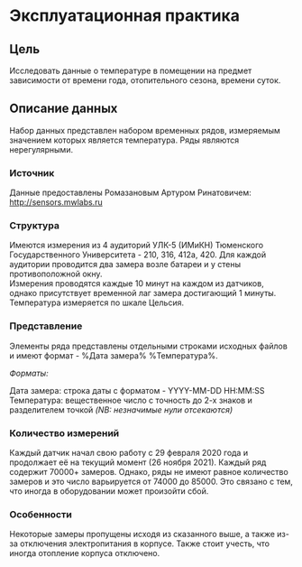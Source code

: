 # Эксплуатационная практика

## Цель
Исследовать данные о температуре в помещении на предмет зависимости от времени года,
отопительного сезона, времени суток.

## Описание данных

Набор данных представлен набором временных рядов, измеряемым значением которых является температура. 
Ряды являются нерегулярными. 

### Источник

Данные предоставлены Ромазановым Артуром Ринатовичем:  
http://sensors.mwlabs.ru

### Структура

Имеются измерения из 4 аудиторий УЛК-5 (ИМиКН) Тюменского Государственного Университета - 210, 316, 412а, 420. 
Для каждой аудитории проводится два замера возле батареи и у стены противоположной окну.  
Измерения проводятся каждые 10 минут на каждом из датчиков, 
однако присутствует временной лаг замера достигающий 1 минуты. 
Температура измеряется по шкале Цельсия.  

### Представление

Элементы ряда представлены отдельными строками исходных файлов и имеют формат - %Дата замера% %Температура%.  

*Форматы:*  

Дата замера: строка даты с форматом - YYYY-MM-DD HH:MM:SS  
Температура: вещественное число с точность до 2-х знаков и разделителем точкой *(NB: незначимые нули отсекаются)*  

### Количество измерений

Каждый датчик начал свою работу с 29 февраля 2020 года и продолжает её на текущий момент (26 ноября 2021). 
Каждый ряд содержит 70000+ замеров. 
Однако, ряды не имеют равное количество замеров и это число варьируется от 74000 до 85000. 
Это связано с тем, что иногда в оборудовании может произойти сбой.

### Особенности

Некоторые замеры пропущены исходя из сказанного выше, а также из-за отключения электропитания в корпусе. 
Также стоит учесть, что иногда отопление корпуса отключено.

